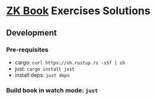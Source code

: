 # [ZK Book](https://www.rareskills.io/zk-book) Exercises Solutions

## Development
### Pre-requisites
- cargo: `curl https://sh.rustup.rs -sSf | sh`
- just: `cargo install just`
- install deps: `just deps`

### Build book in watch mode: `just`

